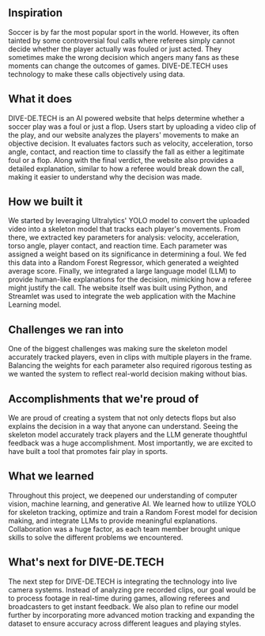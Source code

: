 ## Inspiration
Soccer is by far the most popular sport in the world. However, its often tainted by some controversial foul calls where referees simply cannot decide whether the player actually was fouled or just acted. They sometimes make the wrong decision which angers many fans as these moments can change the outcomes of games. DIVE-DE.TECH uses technology to make these calls objectively using data. 

## What it does
DIVE-DE.TECH is an AI powered website that helps determine whether a soccer play was a foul or just a flop. Users start by uploading a video clip of the play, and our website analyzes the players' movements to make an objective decision. It evaluates factors such as velocity, acceleration, torso angle, contact, and reaction time to classify the fall as either a legitimate foul or a flop. Along with the final verdict, the website also provides a detailed explanation, similar to how a referee would break down the call, making it easier to understand why the decision was made.

## How we built it
We started by leveraging Ultralytics' YOLO model to convert the uploaded video into a skeleton model that tracks each player's movements. From there, we extracted key parameters for analysis: velocity, acceleration, torso angle, player contact, and reaction time. Each parameter was assigned a weight based on its significance in determining a foul. We fed this data into a Random Forest Regressor, which generated a weighted average score. Finally, we integrated a large language model (LLM) to provide human-like explanations for the decision, mimicking how a referee might justify the call. The website itself was built using Python, and Streamlet was used to integrate the web application with the Machine Learning model.
## Challenges we ran into
One of the biggest challenges was making sure the skeleton model accurately tracked players, even in clips with multiple players in the frame. Balancing the weights for each parameter also required rigorous testing as we wanted the system to reflect real-world decision making without bias.
## Accomplishments that we're proud of
We are proud of creating a system that not only detects flops but also explains the decision in a way that anyone can understand. Seeing the skeleton model accurately track players and the LLM generate thoughtful feedback was a huge accomplishment. Most importantly, we are excited to have built a tool that promotes fair play in sports. 
## What we learned
Throughout this project, we deepened our understanding of computer vision, machine learning, and generative AI. We learned how to utilize YOLO for skeleton tracking, optimize and train a Random Forest model for decision making, and integrate LLMs to provide meaningful explanations. Collaboration was a huge factor, as each team member brought unique skills to solve the different problems we encountered.

## What's next for DIVE-DE.TECH
The next step for DIVE-DE.TECH is integrating the technology into live camera systems. Instead of analyzing pre recorded clips, our goal would be to process footage in real-time during games, allowing referees and broadcasters to get instant feedback. We also plan to refine our model further by incorporating more advanced motion tracking and expanding the dataset to ensure accuracy across different leagues and playing styles.

